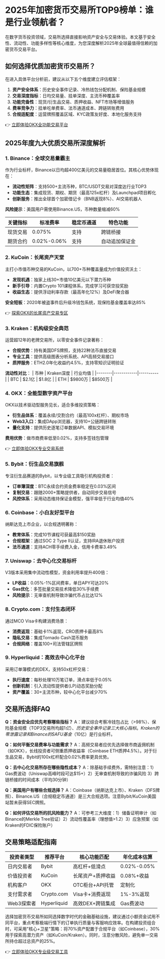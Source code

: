 # 2025年加密货币交易所TOP9榜单：谁是行业领航者？

在数字货币投资领域，交易所选择直接影响资产安全与交易体验。本文基于安全性、流动性、功能多样性等核心维度，为您深度解析2025年全球最值得信赖的加密货币交易平台。

## 如何选择优质加密货币交易所？

在进入具体平台分析前，建议从以下五个维度建立评估框架：
1. **资产安全体系**：历史安全事件记录、冷热钱包分配机制、保险基金规模
2. **交易深度指标**：日均交易量、挂单深度、主流币种覆盖率
3. **功能完备性**：现货/衍生品交易、质押收益、NFT市场等增值服务
4. **费率竞争力**：挂单吃单费率、法币通道成本、跨链转账费用
5. **合规适配度**：运营牌照覆盖区域、KYC政策友好度、本地化服务支持

👉 [立即体验OKX全功能交易平台](https://bit.ly/okx_welcome)

## 2025年度九大优质交易所深度解析

### 1. Binance：全球交易量霸主
作为行业标杆，Binance以日均超400亿美元的交易量稳居首位。其核心优势体现在：
- **流动性矩阵**：支持500+主流币种，BTC/USDT交易对深度达行业TOP3
- **功能生态**：集成现货、期权、期货（最高125x杠杆）及Launchpad项目孵化
- **创新服务**：推出全球首个加密借记卡（BNB返现8%）、AI交易机器人

**风险提示**：美国用户需使用Binance.US，币种数量缩减60%

| 关键指标       | 标准费率  | 稳定币通道 | 特色功能       |
|----------------|-----------|------------|----------------|
| 现货交易       | 0.075%    | 支持       | 跨链桥接       |
| 期货合约       | 0.02%-0.06% | 支持       | 自动追加保证金 |

### 2. KuCoin：长尾资产天堂
主打小市值币种交易的KuCoin，以700+币种覆盖量成为价值投资沃土：
- **发现机遇**：独家上线30+市值10亿美元以下潜力币种
- **新手引导**：内置Crypto 101课程体系，完成学习可获空投奖励
- **收益生态**：提供浮动利率存款（最高年化12%）及DeFi聚合器

**安全短板**：2020年被盗事件后升级冷钱包系统，现保险基金覆盖率达85%

👉 [探索OKX的长尾资产交易专区](https://bit.ly/okx_welcome)

### 3. Kraken：机构级安全典范
运营超12年的老牌交易所，以零安全事件记录著称：
- **合规优势**：持有美国DFS牌照，支持22种法币直接交易
- **专业工具**：提供高级图表分析系统、API高频交易接口
- **质押服务**：ETH2.0年化收益约4.5%，支持零知识证明验证

**流动性对比**：
| 币种   | Kraken深度 | 行业均值 |
|--------|------------|----------|
| BTC    | $2.1亿     | $1.8亿   |
| ETH    | $9800万    | $8500万  |

### 4. OKX：全能型数字资产平台
OKX以技术驱动型服务见长，适合多维投资策略：
- **衍生品体系**：覆盖永续/交割合约（最高100x杠杆）、期权市场
- **Web3入口**：集成DApp浏览器，支持10+公链跨链转账
- **量化支持**：提供历史逐笔订单数据API、模拟交易环境

**费用优势**：做市商费率低至0.02%，支持多签钱包管理

👉 [立即体验OKX专业交易系统](https://bit.ly/okx_welcome)

### 5. Bybit：衍生品交易旗舰
专注衍生品赛道的Bybit，以专业级工具吸引机构投资者：
- **订单簿深度**：BTC永续合约资金费率稳定在0.03%区间
- **复制交易**：跟随2000+策略提供者，自动同步交易信号
- **风控体系**：采用动态维持保证金模型，强平率低于行业均值40%

### 6. Coinbase：小白友好型平台
纳斯达克上市企业，以合规透明著称：
- **教育体系**：完成10节课程可获最高$150奖励
- **合规框架**：通过SOC 2 Type II认证，支持IRA退休账户投资
- **法币通道**：支持ACH零手续费入金，信用卡费率3.49%

### 7. Uniswap：去中心化交易标杆
V3版本采用集中流动性模型，资金利用率提升400倍：
- **LP收益**：0.05%-1%区间费率，单日APY可达20%
- **Gas优化**：多签批量交易技术降低30%手续费
- **风险提示**：无审查机制导致诈骗代币占比达12%

### 8. Crypto.com：支付生态闭环
通过MCO Visa卡构建消费场景：
- **消费返现**：基础卡1%返现，CRO质押卡最高8%
- **隐私交易**：集成Tornado Cash混币服务
- **合规网络**：覆盖100+司法管辖区牌照

### 9. Hyperliquid：高效去中心化平台
采用订单簿模式的DEX，支持50x杠杆交易：
- **执行速度**：每秒处理10万笔订单，滑点率低于0.05%
- **创新机制**：引入流动性提供者(LP)动态奖励分配
- **资产覆盖**：30+主流币种，较中心化平台减少70%

## 交易所选择FAQ

**Q：资金安全应优先考察哪些指标？**
A：建议综合考察冷钱包占比（>98%）、保险基金规模（TOP3交易所均超$1亿）、历史安全事件记录三大核心指标。Kraken的零泄露记录和Binance的SAFU基金（$10亿）是行业标杆。

**Q：如何平衡交易费率与功能需求？**
A：高频交易者应优先选择做市商返佣机制（如OKX），长线投资者可侧重质押收益率（Coinbase ETH质押4.5%）。对于衍生品交易，Bybit的100x杠杆配合0.02%费率更具优势。

**Q：去中心化交易所存在哪些隐性成本？**
A：除基础手续费外，需特别注意：1）Gas费波动（Uniswap高峰时段可达$15+）2）无审查机制导致的诈骗风险 3）跨链桥接的时间成本（平均30分钟）

**Q：美国用户有哪些合规选择？**
A：Coinbase（纳斯达克上市）、Kraken（DFS牌照）、Binance.US（合规稳定币通道）是三大合规选项。注意Bybit/KuCoin美国站暂未获得SEC牌照。

**Q：如何评估交易所的抗风险能力？**
A：可参考三大维度：1）储备证明审计（如Binance的Merkle Tree验证）2）流动性覆盖率（理想值>1.2）3）应急预案（如Kraken的FDIC保险账户）

## 交易策略适配指南

| 投资者类型   | 推荐平台   | 核心功能匹配               | 年化成本估算 |
|--------------|------------|---------------------------|--------------|
| 日内交易者   | Bybit      | 高杠杆+低滑点             | 0.02%-0.05%  |
| 价值投资者   | KuCoin     | 长尾资产+质押收益         | 0.08%+收益   |
| 机构客户     | OKX        | OTC柜台+API托管           | 定制化       |
| 支付需求者   | Crypto.com | Visa卡+消费返现           | 1%-3%返现    |
| Web3探索者   | Hyperliquid| 高效DEX+跨链集成         | Gas费波动    |

选择加密货币交易所如同选择数字时代的金融基础设施，建议通过小额资金试用不同平台，重点考察极端行情下的订单执行质量与客服响应效率。在构建投资组合时，可采用"核心+卫星"策略：将70%资产配置于合规平台（如Coinbase），30%用于探索高潜力资产（如KuCoin/Kraken）。同时，注意分散风险，避免单一交易所持仓超过总资产的25%。

👉 [立即体验OKX专业级交易工具](https://bit.ly/okx_welcome)